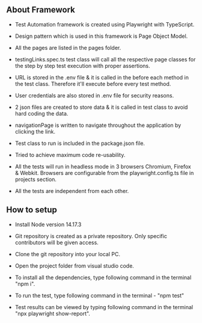 ## About Framework

* Test Automation framework is created using Playwright with TypeScript.

* Design pattern which is used in this framework is Page Object Model.

* All the pages are listed in the pages folder.

* testingLinks.spec.ts test class will call all the respective page classes for the step by step test execution with proper assertions.

* URL is stored in the .env file & it is called in the before each method in the test class. Therefore it'll execute before every test method.

* User credentials are also stored in .env file for security reasons.

* 2 json files are created to store data & it is called in test class to avoid hard coding the data.

* navigationPage is written to navigate throughout the application by clicking the link.

* Test class to run is included in the package.json file.

* Tried to achieve maximum code re-usability.

* All the tests will run in headless mode in 3 browsers Chromium, Firefox & Webkit. Browsers are configurable from the playwright.config.ts file in projects section.

* All the tests are independent from each other.

## How to setup

* Install Node version 14.17.3

* Git repository is created as a private repository. Only specific contributors will be given access.

* Clone the git repository into your local PC.

* Open the project folder from visual studio code.

* To install all the dependencies, type following command in the terminal "npm i".

* To run the test, type following command in the terminal - "npm test"

* Test results can be viewed by typing following command in the terminal "npx playwright show-report".